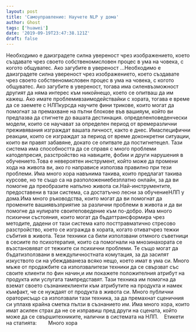 ```yaml
---
layout: post
title: 'Самоуправление: Научете NLP у дома'
author: Ghost
tags: ['huawei']
date: '2019-09-19T23:47:38.121Z'
draft: false
---
```


Необходимо е даизградете силна увереност чрез изображението, което създавате чрез своето собственомисловен процес в ума на човека, с когото общуватес. Ако загубите в увереност ...Необходимо е даизградете силна увереност чрез изображението, което създавате чрез своето собственомисловен процес в ума на човека, с когото общуватес. Ако загубите в увереност, тогава има силенвъзможност другият да няма интерес към никойнещо, което се опитваш да им кажеш. Ако имате проблемивзаимодействайки с хората, тогава е време да се заемете с НЛПкурсда научите фини трикове, които могат да помогнат за премахване на пътни блокове във вашияум, който ви предпазва да стигнете до вашата дестинация. определенповеденчески модели, които се научават за определен период от времеразлични преживявания изграждат вашата личност, както е днес. Имаспецифични реакции, които се изграждат за период от време доконкретни ситуации, които ви правят забавяне, докато се опитвате да постигнетецел. Тази система има способността да се справя с много проблеми катодепресия, разстройство на навиците, фобии и други нарушения в обучението.Това е невероятен инструмент, който може да промени хода на живота ви, ако го направисе използва правилно при тези проблеми. Има много хора навънима такива, които предлагат такива курсове, но те също са на разположениебезплатно онлайн, за да ви помогне да преобразите напълно живота си.Най-инструментите, предоставени в тази система, са достатъчно лесни за обучениеНЛП у дома.Има много ръководства, които могат да ви помогнат да промените вашиявъзприятие за различни проблеми в живота и да ви помогне да нулирате своитеповедение към по-добро. Има много психични състояния, които могат да бъдаттрансформира чрез методите, дадени от тази система като посттравматично стресово разстройство, което се изгражда в хората, когато отиватчрез тежки събития в живота. Тези техники са били използвани отмного съветници в сесиите по психотерапия, които са помогнали на мнозинахората се възстановяват от тежките си психични проблеми. Те също могат да бъдатизползвани в междуличностната комутация, за да засилят изкуството си на убеждаванеза всяко нещо, което имат в ума си. Много мъже от продажбите са използвалитези техники да се свързват със своите клиенти по фин начин,и им покажете положителния атрибут на продукта или услугата тампредставят. Тази техника им помогна да вземат своето съзнаниеклиенти към атрибутите на продукта и намек къмфакт, че се нуждаят от продукта в живота си. Много публични ораторисъщо са използвали тази техника, за да премахнат сценичния си уплахв крайна сметка пълзи в съзнанието им. Има много хора, които имат aсилен страх да не се изправиш пред други на сцената, който може да се свършитехниките, налични в системата на НЛП.    Етикети на статията:        Много хора
